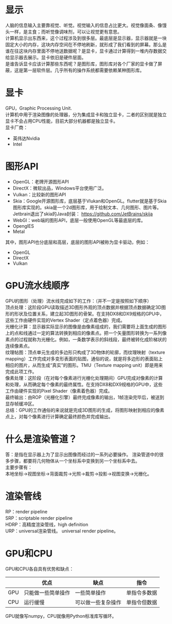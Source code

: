 # 显示

人脑的信息输入主要靠视觉、听觉。视觉输入的信息占比更大。视觉像面条、像馒头一样，是主食；而听觉像调味剂，可以让视觉更有意思。  
计算机显示出东西来，这个过程涉及到很多层。最底层是显示器，显示器就是一块固定大小的内存，这块内存空间在不停地刷新，就形成了我们看到的屏幕。那么是谁在往这块内存里面不停地送数据呢？是显卡，显卡通过计算得到一堆内存数据交给显示器去展示。显卡依旧是硬件层面。    
是谁告诉显卡应该计算那些东西呢？是图形库，图形库对各个厂家的显卡做了屏蔽，这是第一层软件层。几乎所有的操作系统都需要依赖某种图形库。

# 显卡

GPU，Graphic Processing Unit.  
计算机中用于渲染图像的处理器，分为集成显卡和独立显卡，二者的区别就是独立显卡不会占用CPU性能，目前大部分机器都是独立显卡。  
显卡厂商：

* 英伟达Nvidia
* Intel

# 图形API

* OpenGL：老牌开源图形API
* DirectX：微软出品，Windows平台使用广泛。
* Vulkan：比较新的图形API
* Skia：Google开源图形库，底层基于Vlukan和OpenGL。flutter就是基于Skia图形库实现的。skia是一个2d图形库，用于绘制文本、几何图形、图片等。Jetbrain退出了skia的Java封装：
  https://github.com/JetBrains/skija
* WebGl：web端的图形API，底层一般使用OpenGL等最底层的库。
* OpengIES
* Metal

其中，图形API也分底层和高层，底层的图形API被称为显卡驱动，例如：

* OpenGL
* DirectX
* Vulkan

# GPU流水线顺序

GPU的图形（处理）流水线完成如下的工作：（并不一定是按照如下顺序）  
顶点处理：这阶段GPU读取描述3D图形外观的顶点数据并根据顶点数据确定3D图形的形状及位置关系，建立起3D图形的骨架。在支持DX8和DX9规格的GPU中，这些工作由硬件实现的Vertex
Shader（定点着色器）完成。  
光栅化计算：显示器实际显示的图像是由像素组成的，我们需要将上面生成的图形上的点和线通过一定的算法转换到相应的像素点。把一个矢量图形转换为一系列像素点的过程就称为光栅化。例如，一条数学表示的斜线段，最终被转化成阶梯状的连续像素点。  
纹理帖图：顶点单元生成的多边形只构成了3D物体的轮廓，而纹理映射（texture
mapping）工作完成对多变形表面的贴图，通俗的说，就是将多边形的表面贴上相应的图片，从而生成“真实”的图形。TMU（Texture mapping
unit）即是用来完成此项工作。  
像素处理：这阶段（在对每个像素进行光栅化处理期间）GPU完成对像素的计算和处理，从而确定每个像素的最终属性。在支持DX8和DX9规格的GPU中，这些工作由硬件实现的Pixel
Shader（像素着色器）完成。  
最终输出：由ROP（光栅化引擎）最终完成像素的输出，1帧渲染完毕后，被送到显存帧缓冲区。  
总结：GPU的工作通俗的来说就是完成3D图形的生成，将图形映射到相应的像素点上，对每个像素进行计算确定最终颜色并完成输出。

# 什么是渲染管道？

答：是指在显示器上为了显示出图像而经过的一系列必要操作。
渲染管道中的很多步骤，都要将几何物体从一个坐标系中变换到另一个坐标系中去。  
主要步骤有：  
本地坐标->视图坐标->背面裁剪->光照->裁剪->投影->视图变换->光栅化。

# 渲染管线

RP：render pipeline  
SRP：scriptable render pipeline  
HDRP：高精度渲染管线，high definition  
URP：universal渲染管线。 universal render pipeline。

# GPU和CPU

GPU和CPU各自具有优势和缺点：

|     | 优点        | 缺点        | 指令     |
|-----|-----------|-----------|--------|
| GPU | 只能做一些简单操作 | 一些简单操作    | 单指令多数据 |
| CPU | 运行缓慢      | 可以做一些复杂操作 | 单指令但数据 |  


GPU就像写numpy，CPU就像用Python标准库写循环。  
